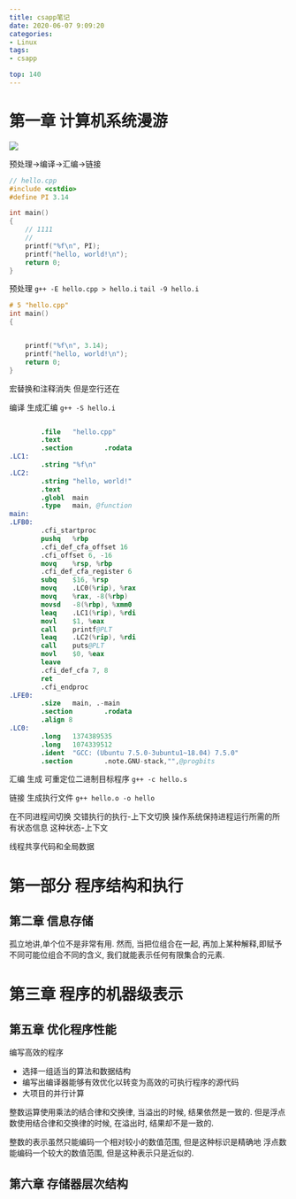 ```yaml
---
title: csapp笔记
date: 2020-06-07 9:09:20
categories: 
- Linux
tags:
- csapp

top: 140
---
```


# 第一章 计算机系统漫游

![](http://lsmg-img.oss-cn-beijing.aliyuncs.com/csapp/1-3%E7%BC%96%E8%AF%91%E7%B3%BB%E7%BB%9F.png)

预处理->编译->汇编->链接

```c++
// hello.cpp
#include <cstdio>
#define PI 3.14

int main()
{
    // 1111
    //
    printf("%f\n", PI);
    printf("hello, world!\n");
    return 0;
}
```
预处理
`g++ -E hello.cpp > hello.i`
`tail -9 hello.i`
```c++
# 5 "hello.cpp"
int main()
{


    printf("%f\n", 3.14);
    printf("hello, world!\n");
    return 0;
}
```
宏替换和注释消失 但是空行还在

编译 生成汇编
`g++ -S hello.i`
```s

        .file   "hello.cpp"
        .text
        .section        .rodata
.LC1:
        .string "%f\n"
.LC2:
        .string "hello, world!"
        .text
        .globl  main
        .type   main, @function
main:
.LFB0:
        .cfi_startproc
        pushq   %rbp
        .cfi_def_cfa_offset 16
        .cfi_offset 6, -16
        movq    %rsp, %rbp
        .cfi_def_cfa_register 6
        subq    $16, %rsp
        movq    .LC0(%rip), %rax
        movq    %rax, -8(%rbp)
        movsd   -8(%rbp), %xmm0
        leaq    .LC1(%rip), %rdi
        movl    $1, %eax
        call    printf@PLT
        leaq    .LC2(%rip), %rdi
        call    puts@PLT
        movl    $0, %eax
        leave
        .cfi_def_cfa 7, 8
        ret
        .cfi_endproc
.LFE0:
        .size   main, .-main
        .section        .rodata
        .align 8
.LC0:
        .long   1374389535
        .long   1074339512
        .ident  "GCC: (Ubuntu 7.5.0-3ubuntu1~18.04) 7.5.0"
        .section        .note.GNU-stack,"",@progbits

```
汇编 生成 可重定位二进制目标程序
`g++ -c hello.s`

链接 生成执行文件
`g++ hello.o -o hello`

在不同进程间切换 交错执行的执行-上下文切换
操作系统保持进程运行所需的所有状态信息 这种状态-上下文

线程共享代码和全局数据


# 第一部分 程序结构和执行
## 第二章 信息存储

孤立地讲,单个位不是非常有用. 然而, 当把位组合在一起, 再加上某种解释,即赋予不同可能位组合不同的含义, 我们就能表示任何有限集合的元素.


# 第三章 程序的机器级表示



## 第五章 优化程序性能

编写高效的程序
- 选择一组适当的算法和数据结构
- 编写出编译器能够有效优化以转变为高效的可执行程序的源代码
- 大项目的并行计算


整数运算使用乘法的结合律和交换律, 当溢出的时候, 结果依然是一致的.
但是浮点数使用结合律和交换律的时候, 在溢出时, 结果却不是一致的.

整数的表示虽然只能编码一个相对较小的数值范围, 但是这种标识是精确地
浮点数能编码一个较大的数值范围, 但是这种表示只是近似的.

## 第六章 存储器层次结构